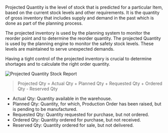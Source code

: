 Projected Quantity is the level of stock that is predicted for a particular
Item, based on the current stock levels and other requirements. It is the
quantity of gross inventory that includes supply and demand in the past which
is done as part of the planning process.

The projected inventory is used by the planning system to monitor the reorder
point and to determine the reorder quantity. The projected Quantity is used by
the planning engine to monitor the safety stock levels. These levels are
maintained to serve unexpected demands.

Having a tight control of the projected inventory is crucial to determine
shortages and to calculate the right order quantity.

![Projected Quantity Stock Report](assets/erpnext_org/images/erpnext/projected-quantity-stock-report.png)


> Projected Qty = Actual Qty + Planned Qty + Requested Qty + Ordered Qty -
Reserved Qty

  * Actual Qty: Quantity available in the warehouse.
  * Planned Qty: Quantity, for which, Production Order has been raised, but is pending to be manufactured.
  * Requested Qty: Quantity requested for purchase, but not ordered.
  * Ordered Qty: Quantity ordered for purchase, but not received.
  * Reserved Qty: Quantity ordered for sale, but not delivered.

